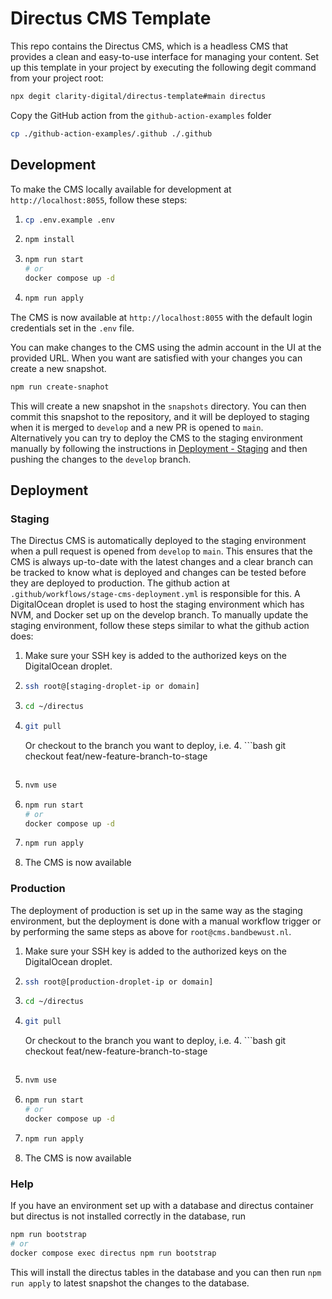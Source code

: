 # Directus CMS Template

[//]: # (Uncomment following lines when setting up in project. Make sure you edit the front matter at the bottom of this README)
[//]: # ([![Deploy Production CMS]][DeployProd]  )
[//]: # (![deploy_screenshot.png]&#40;deploy_screenshot.png&#41;)

This repo contains the Directus CMS, which is a headless CMS that provides a clean and easy-to-use interface for
managing your content.
Set up this template in your project by executing the following degit command from your project root:
```bash
npx degit clarity-digital/directus-template#main directus
```
Copy the GitHub action from the `github-action-examples` folder
```bash
cp ./github-action-examples/.github ./.github
```

## Development

To make the CMS locally available for development at `http://localhost:8055`, follow these steps:

1. ```bash
   cp .env.example .env
   ```
2. ```bash
   npm install
   ```
3. ```bash
   npm run start
   # or
   docker compose up -d
   ```
4. ```bash
   npm run apply
   ```
   
The CMS is now available at `http://localhost:8055` with the default login credentials set in the `.env` file.

You can make changes to the CMS using the admin account in the UI at the provided URL.
When you want are satisfied with your changes you can create a new snapshot.
```bash
npm run create-snaphot
```
This will create a new snapshot in the `snapshots` directory.
You can then commit this snapshot to the repository, and it will be deployed to staging when it is merged to `develop` and a new PR is opened to `main`.  
Alternatively you can try to deploy the CMS to the staging environment manually by following the instructions in [Deployment - Staging](#staging) and then pushing the changes to the `develop` branch.

## Deployment

### Staging

The Directus CMS is automatically deployed to the staging environment when a pull request is opened from `develop`
to `main`.
This ensures that the CMS is always up-to-date with the latest changes and a clear branch can be tracked to know what is
deployed and changes can be tested before they are deployed to production.
The github action at `.github/workflows/stage-cms-deployment.yml` is responsible for this.
A DigitalOcean droplet is used to host the staging environment which has NVM, and Docker set up on the develop branch.
To manually update the staging environment, follow these steps similar to what the github action does:
1. Make sure your SSH key is added to the authorized keys on the DigitalOcean droplet.
2. ```bash
   ssh root@[staging-droplet-ip or domain]
   ```
3. ```bash
   cd ~/directus
   ```
4. ```bash
   git pull
   ```
   Or checkout to the branch you want to deploy, i.e.
   4. ```bash
      git checkout feat/new-feature-branch-to-stage 
      ```
5. ```bash
   nvm use
   ```
6. ```bash
   npm run start
   # or
   docker compose up -d
   ```
7. ```bash
   npm run apply
   ```
8. The CMS is now available

### Production
The deployment of production is set up in the same way as the staging environment, but the deployment is done with a manual workflow trigger or by performing the same steps as above for `root@cms.bandbewust.nl`.
1. Make sure your SSH key is added to the authorized keys on the DigitalOcean droplet.
2. ```bash
   ssh root@[production-droplet-ip or domain]
   ```
3. ```bash
   cd ~/directus
   ```
4. ```bash
   git pull
   ```
   Or checkout to the branch you want to deploy, i.e.
   4. ```bash
      git checkout feat/new-feature-branch-to-stage 
      ```
5. ```bash
   nvm use
   ```
6. ```bash
   npm run start
   # or
   docker compose up -d
   ```
7. ```bash
   npm run apply
   ```
8. The CMS is now available

### Help
If you have an environment set up with a database and directus container but directus is not installed correctly in the database, run
```bash
npm run bootstrap
# or
docker compose exec directus npm run bootstrap
```
This will install the directus tables in the database and you can then run `npm run apply` to latest snapshot the changes to the database.

<!----------------------------------------------------------------------------->
[DeployProd]: https://github.com/clarity-digital/[Update-with-correct-repo-name]/actions/workflows/production-cms-deployment.yml 'Create new action from workflow to deploy changes from CMS to Production'
<!---------------------------------[ Buttons ]--------------------------------->
[Deploy Production CMS]: https://img.shields.io/badge/Click_to_deploy-Production_CMS-blue
